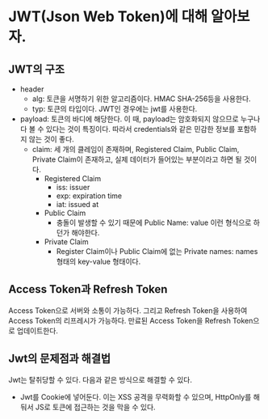 # JWT(Json Web Token)에 대해 알아보자.

## JWT의 구조
- header
  - alg: 토큰을 서명하기 위한 알고리즘이다. HMAC SHA-256등을 사용한다.
  - typ: 토큰의 타입이다. JWT인 경우에는 jwt를 사용한다.
- payload: 토큰의 바디에 해당한다. 이 때, payload는 암호화되지 않으므로 누구나 다 볼 수 있다는 것이 특징이다. 따라서 credentials와 같은 민감한 정보를 포함하지 않는 것이 좋다.
  - claim: 세 개의 클레임이 존재하며, Registered Claim, Public Claim, Private Claim이 존재하고, 실제 데이터가 들어있는 부분이라고 하면 될 것이다.
    - Registered Claim
      - iss: issuer
      - exp: expiration time
      - iat: issued at
    - Public Claim 
      - 충돌이 발생할 수 있기 때문에 Public Name: value 이런 형식으로 하던가 해야한다.
    - Private Claim
      - Register Claim이나 Public Claim에 없는 Private names: names 형태의 key-value 형태이다.

## Access Token과 Refresh Token
Access Token으로 서버와 소통이 가능하다. 그리고 Refresh Token을 사용하여 Access Token의 리프레시가 가능하다. 만료된 Access Token을 Refresh Token으로 업데이트한다.

## Jwt의 문제점과 해결법
Jwt는 탈취당할 수 있다. 다음과 같은 방식으로 해결할 수 있다.
- Jwt를 Cookie에 넣어둔다. 이는 XSS 공격을 무력화할 수 있으며, HttpOnly를 해둬서 JS로 토큰에 접근하는 것을 막을 수 있다.

